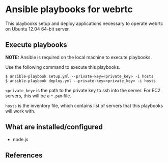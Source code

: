 # Ansible playbooks for webrtc

This playbooks setup and deploy applications necessary to operate
webrtc on Ubuntu 12.04 64-bit server.

## Execute playbooks

**NOTE:** Ansible is required on the local machine to execute
playbooks.

Use the following command to execute this playbooks.

    $ ansible-playbook setup.yml --private-key=<private_key> -i hosts
    $ ansible-playbook deploy.yml --private-key=<private_key> -i hosts

`<private_key>` is the path to the private key to ssh into the
server. For EC2 servers, this will be a `*.pem` file.

`hosts` is the inventory file, which contains list of servers that
this playbooks will work with.

## What are installed/configured

 * node.js

## References
